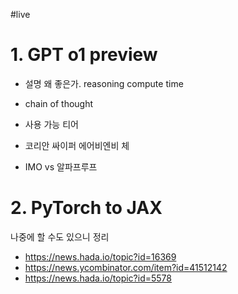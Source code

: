 #live

# 1. GPT o1 preview

- 설명 왜 좋은가. reasoning compute time
- chain of thought
- 사용 가능 티어

- 코리안 싸이퍼 에어비엔비 체
- IMO vs 알파프루프


# 2. PyTorch to JAX

나중에 할 수도 있으니 정리

- https://news.hada.io/topic?id=16369
- https://news.ycombinator.com/item?id=41512142
- https://news.hada.io/topic?id=5578


